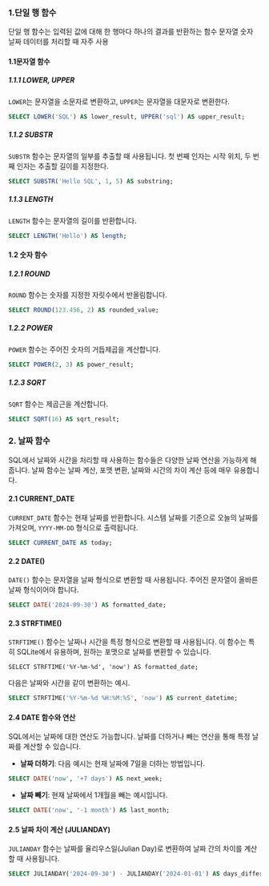 ### 1.단일 행 함수
단일 행 함수는 입력된 값에 대해 한 행마다 하나의 결과를 반환하는 함수
문자열 숫자 날짜 데이터를 처리할 때 자주 사용

#### 1.1문자열 함수
##### 1.1.1 LOWER, UPPER
`LOWER`는 문자열을 소문자로 변환하고, `UPPER`는 문자열을 대문자로 변환한다.

```sql
SELECT LOWER('SQL') AS lower_result, UPPER('sql') AS upper_result;
```

##### 1.1.2 SUBSTR
`SUBSTR` 함수는 문자열의 일부를 추출할 때 사용됩니다. 첫 번째 인자는 시작 위치, 두 번째 인자는 추출할 길이를 지정한다.

```sql
SELECT SUBSTR('Hello SQL', 1, 5) AS substring;
```

##### 1.1.3 LENGTH

`LENGTH` 함수는 문자열의 길이를 반환합니다.

```sql
SELECT LENGTH('Hello') AS length;
```

#### 1.2 숫자 함수

##### 1.2.1 ROUND

`ROUND` 함수는 숫자를 지정한 자릿수에서 반올림합니다.

```sql
SELECT ROUND(123.456, 2) AS rounded_value;
```


##### 1.2.2 POWER

`POWER` 함수는 주어진 숫자의 거듭제곱을 계산합니다.

```sql
SELECT POWER(2, 3) AS power_result;
```

##### 1.2.3 SQRT

`SQRT` 함수는 제곱근을 계산합니다.

```sql
SELECT SQRT(16) AS sqrt_result;
```



### 2. 날짜 함수

SQL에서 날짜와 시간을 처리할 때 사용하는 함수들은 다양한 날짜 연산을 가능하게 해줍니다. 날짜 함수는 날짜 계산, 포맷 변환, 날짜와 시간의 차이 계산 등에 매우 유용합니다.

#### 2.1 CURRENT_DATE

`CURRENT_DATE` 함수는 현재 날짜를 반환합니다. 시스템 날짜를 기준으로 오늘의 날짜를 가져오며, `YYYY-MM-DD` 형식으로 출력됩니다.

```sql
SELECT CURRENT_DATE AS today;
```

#### 2.2 DATE()
`DATE()` 함수는 문자열을 날짜 형식으로 변환할 때 사용됩니다. 주어진 문자열이 올바른 날짜 형식이어야 합니다.

```sql
SELECT DATE('2024-09-30') AS formatted_date;
```

#### 2.3 STRFTIME()

`STRFTIME()` 함수는 날짜나 시간을 특정 형식으로 변환할 때 사용됩니다. 이 함수는 특히 SQLite에서 유용하며, 원하는 포맷으로 날짜를 변환할 수 있습니다.

```
SELECT STRFTIME('%Y-%m-%d', 'now') AS formatted_date;
```
다음은 날짜와 시간을 같이 변환하는 예시.

```sql
SELECT STRFTIME('%Y-%m-%d %H:%M:%S', 'now') AS current_datetime;
```

#### 2.4 DATE 함수와 연산

SQL에서는 날짜에 대한 연산도 가능합니다. 날짜를 더하거나 빼는 연산을 통해 특정 날짜를 계산할 수 있습니다.

- **날짜 더하기**: 다음 예시는 현재 날짜에 7일을 더하는 방법입니다.

```sql
SELECT DATE('now', '+7 days') AS next_week;
```


- **날짜 빼기**: 현재 날짜에서 1개월을 빼는 예시입니다.

```sql
SELECT DATE('now', '-1 month') AS last_month;
```

#### 2.5 날짜 차이 계산 (JULIANDAY)

`JULIANDAY` 함수는 날짜를 율리우스일(Julian Day)로 변환하여 날짜 간의 차이를 계산할 때 사용됩니다.

```sql
SELECT JULIANDAY('2024-09-30') - JULIANDAY('2024-01-01') AS days_difference;
```